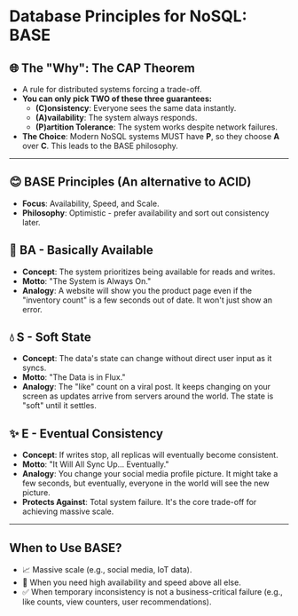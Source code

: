 # Database Principles for NoSQL: BASE

## 🌐 The "Why": The CAP Theorem
- A rule for distributed systems forcing a trade-off.
- **You can only pick TWO of these three guarantees:**
  - **(C)onsistency**: Everyone sees the same data instantly.
  - **(A)vailability**: The system always responds.
  - **(P)artition Tolerance**: The system works despite network failures.
- **The Choice**: Modern NoSQL systems MUST have **P**, so they choose **A** over **C**. This leads to the BASE philosophy.

---

## 😊 BASE Principles (An alternative to ACID)
- **Focus**: Availability, Speed, and Scale.
- **Philosophy**: Optimistic - prefer availability and sort out consistency later.

## 🏃 BA - Basically Available
- **Concept**: The system prioritizes being available for reads and writes.
- **Motto**: "The System is Always On."
- **Analogy**: A website will show you the product page even if the "inventory count" is a few seconds out of date. It won't just show an error.

## 💧 S - Soft State
- **Concept**: The data's state can change without direct user input as it syncs.
- **Motto**: "The Data is in Flux."
- **Analogy**: The "like" count on a viral post. It keeps changing on your screen as updates arrive from servers around the world. The state is "soft" until it settles.

## ✨ E - Eventual Consistency
- **Concept**: If writes stop, all replicas will eventually become consistent.
- **Motto**: "It Will All Sync Up... Eventually."
- **Analogy**: You change your social media profile picture. It might take a few seconds, but eventually, everyone in the world will see the new picture.
- **Protects Against**: Total system failure. It's the core trade-off for achieving massive scale.

---

## When to Use BASE?
- 📈 Massive scale (e.g., social media, IoT data).
- 💨 When you need high availability and speed above all else.
- ✅ When temporary inconsistency is not a business-critical failure (e.g., like counts, view counters, user recommendations).